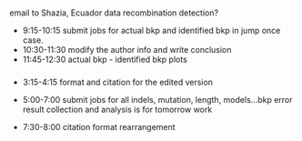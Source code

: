 ### 
email to Shazia, Ecuador data recombination detection?
- 9:15-10:15 submit jobs for actual bkp and identified bkp in jump once case.
- 10:30-11:30 modify the author info and write conclusion
- 11:45-12:30 actual bkp - identified bkp plots

###
- 3:15-4:15 format and citation for the edited version 

- 5:00-7:00 submit jobs for all indels, mutation, length, models...bkp error result collection and analysis is for tomorrow work

- 7:30-8:00 citation format rearrangement